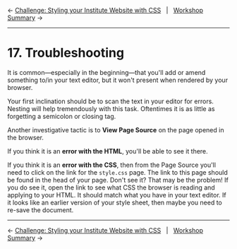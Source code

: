 ← [Challenge: Styling your Institute Website with CSS](16-challenge-styling-your-institute-website-with-css.md)&nbsp;&nbsp;&nbsp;|&nbsp;&nbsp;&nbsp;[Workshop Summary](18-workshop-summary.md) →

---

# 17. Troubleshooting

It is common—especially in the beginning—that you'll add or amend something to/in your text editor, but it won't present when rendered by your browser.

Your first inclination should be to scan the text in your editor for errors. Nesting will help tremendously with this task. Oftentimes it is as little as forgetting a semicolon or closing tag.

Another investigative tactic is to **View Page Source** on the page opened in the browser.

If you think it is an **error with the HTML**, you'll be able to see it there.

If you think it is an **error with the CSS**, then from the Page Source you'll need to click on the link for the `style.css` page. The link to this page should be found in the head of your page. Don't see it? That may be the problem! If you do see it, open the link to see what CSS the browser is reading and applying to your HTML. It should match what you have in your text editor. If it looks like an earlier version of your style sheet, then maybe you need to re-save the document.

---

← [Challenge: Styling your Institute Website with CSS](16-challenge-styling-your-institute-website-with-css.md)&nbsp;&nbsp;&nbsp;|&nbsp;&nbsp;&nbsp;[Workshop Summary](18-workshop-summary.md) →
